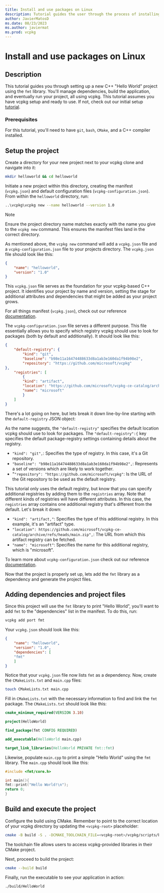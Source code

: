 ```yaml
---
title: Install and use packages on Linux
description: Tutorial guides the user through the process of installing and using packages on Linux with vcpkg.
author: JavierMatosD
ms.date: 08/23/2023
ms.author: javiermat
ms.prod: vcpkg
---
```

# Install and use packages on Linux

## Description

This tutorial guides you through setting up a new C++ "Hello World" project using the `fmt` library. You'll manage dependencies, build the application, and eventually run your project, all using vcpkg. This tutorial assumes you have vcpkg setup and ready to use. If not, check out our initial setup [tutorial](setup-vcpkg.md).

### Prerequisites

For this tutorial, you'll need to have `git`, `bash`, `CMake`, and a C++ compiler installed.

## Setup the project

Create a directory for your new project next to your vcpkg clone and navigate into it:

```bash
mkdir helloworld && cd helloworld
```

Initiate a new project within this directory, creating the manifest (`vcpkg.json`) and default configuration files (`vcpkg-configuration.json`). From within the `helloworld` directory, run:

```bash
..\vcpkg\vcpkg new --name helloworld --version 1.0
```

>[!NOTE]
>Ensure the project directory name matches exactly with the name you give to the `vcpkg new` command. This ensures the manifest files land in the correct directory.

As mentioned above, the `vcpkg new` command will add a `vcpkg.json` file and a `vcpkg-configuration.json` file to your projects directory. The `vcpkg.json` file should look like this:

```json
{
    "name": "helloworld",
    "version": "1.0"
}
```

This `vcpkg.json` file serves as the foundation for your vcpkg-based C++ project. It identifies your project by name and version, setting the stage for additional attributes and dependencies that might be added as your project grows.

For all things manifest (`vcpkg.json`), check out our reference [documentation](..\reference\vcpkg-json.md).

The `vcpkg-configuration.json` file serves a different purpose. This file essentially allows you to specify which registry vcpkg should use to look for packages (both by default and additionally). It should look like this:

```json
{
    "default-registry": {
        "kind": "git",
        "baseline": "b98e11a16474488633d8a1ab3e160da1f94b98e2",
        "repository": "https://github.com/microsoft/vcpkg"
},
    "registries": [
        {
        "kind": "artifact",
        "location": "https://github.com/microsoft/vcpkg-ce-catalog/archive/refs/heads/main.zip",
        "name": "microsoft"
        }
    ]
}
```

There's a lot going on here, but lets break it down line-by-line starting with the `default-registry` JSON object:

As the name suggests, the `"default-registry"` specifies the default location vcpkg should use to look for packages. The `"default-registry":{` key specifies the default package-registry settings containing details about the registry.

* `"kind": "git",`: Specifies the type of registry. In this case, it's a Git repository.
* `"baseline": "b98e11a16474488633d8a1ab3e160da1f94b98e2",`: Represents a set of versions which are likely to work together.
* "`"repository": "https://github.com/microsoft/vcpkg"`: Is the URL of the Git repository to be used as the default registry.

This tutorial only uses the default registry, but know that you can specify additional registries by adding them to the `registries` array. Note that different kinds of registries will have different attributes. In this case, the `registries` array contains one additional registry that's different from the default. Let's break it down:

* `"kind": "artifact,"`: Specifies the type of this additional registry. In this example, it's an "artifact" type.
* `"location": https://github.com/microsoft/vcpkg-ce-catalog/archive/refs/heads/main.zip",`: The URL from which this artifact registry can be fetched.
* `"name": "microsoft"`: Specifies the name for this additional registry, which is "microsoft".

To learn more about `vcpkg-configuration.json` check out our reference [documentation](..\reference\vcpkg-configuration-json.md).

Now that the project is properly set up, lets add the `fmt` library as a dependency and generate the project files.

## Adding dependencies and project files

Since this project will use the `fmt` library to print "Hello World", you'll want to add `fmt` to the "dependencies" list in the manifest. To do this, run:

```bash
vcpkg add port fmt
```

Your `vcpkg.json` should look like this:

```json
{
    "name": "helloworld",
    "version": "1.0",
    "dependencies": [
    "fmt"
    ]
}
```

Notice that your `vcpkg.json` file now lists `fmt` as a dependency. Now, create the `CMakeLists.txt` and `main.cpp` files:

```bash
touch CMakeLists.txt main.cpp
```

Fill in `CMakeLists.txt` with the necessary information to find and link the `fmt` package. The `CMakeLists.txt` should look like this:

```cmake
cmake_minimum_required(VERSION 3.10)

project(HelloWorld)

find_package(fmt CONFIG REQUIRED)

add_executable(HelloWorld main.cpp)

target_link_libraries(HelloWorld PRIVATE fmt::fmt)
```

Likewise, populate `main.cpp` to print a simple "Hello World" using the `fmt` library. The `main.cpp` should look like this:

```cpp
#include <fmt/core.h>

int main(){
fmt::print("Hello World!\n");
return 0;
}
```

## Build and execute the project

Configure the build using CMake. Remember to point to the correct location of your vcpkg directory by updating the `<vcpkg-root>` placeholder:

```bash
cmake -B build -S . -DCMAKE_TOOLCHAIN_FILE=<vcpkg-root>/vcpkg/scripts/buildsystems/vcpkg.cmake
```

The toolchain file allows users to access vcpkg-provided libraries in their CMake project.

Next, proceed to build the project:

```bash
cmake --build build
```

Finally, run the executable to see your application in action:

```bash
./build/HelloWorld
```
